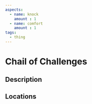 ```yaml
---
aspects: 
  - name: knock
    amount : 1
  - name: comfort
    amount : 1
tags:
  - thing
---
```


# Chail of Challenges

## Description

## Locations